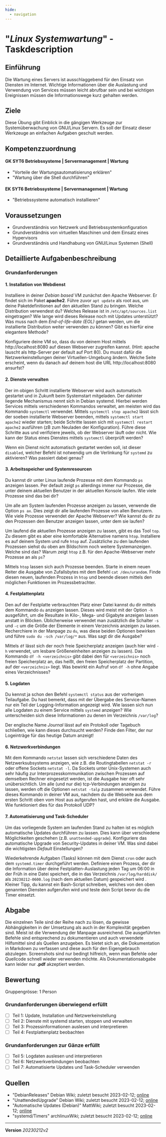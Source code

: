 ```yaml
---
hide:
  - navigation
---
```


# "*Linux Systemwartung*" - Taskdescription

## Einführung
Die Wartung eines Servers ist ausschlaggebend für den Einsatz von Diensten im Internet. Wichtige Informationen über die Auslastung und Verwendung von Services müssen leicht abrufbar sein und bei wichtigen Ereignissen müssen die Informationswege kurz gehalten werden.

## Ziele
Diese Übung gibt Einblick in die gängigen Werkzeuge zur Systemüberwachung von GNU/Linux Servern. Es soll der Einsatz dieser Werkzeuge an einfachen Aufgaben geschult werden.

## Kompetenzzuordnung
#### GK SYT6 Betriebssysteme | Servermanagement | Wartung
* "Vorteile der Wartungsautomatisierung erklären"
* "Wartung über die Shell durchführen"
#### EK SYT6 Betriebssysteme | Servermanagement | Wartung
* "Betriebssysteme automatisch installieren"

## Voraussetzungen
* Grundverständnis von Netzwerk und Betriebssystemkonfiguration
* Grundverständnis von virtuellen Maschinen und dem Einsatz eines Hypervisors
* Grundverständnis und Handhabung von GNU/Linux Systemen (Shell)


## Detaillierte Aufgabenbeschreibung

### Grundanforderungen
#### 1. Installation von Webdienst
Installiere in deiner *Debian based* VM zunächst den Apache Webserver. Er findet sich im Paket **apache2**. Führe zuvor `apt update` als root aus, um deine Paketdefinitionen auf den aktuellen Stand zu bringen. Welche Distribution verwendest du? Welches Release ist in `/etc/apt/sources.list` eingetragen? Wie lange wird dieses Release noch mit Updates unterstützt? Was muss nach dem *End-of-life-date (EOL)* getan werden, um die installierte Distribution weiter verwenden zu können? Gibt es hierfür eine elegantere Methode?

Konfiguriere deine VM so, dass du von deinem Host mittels http://localhost:8080 auf diesen Webserver  zugreifen kannst. (Hint: apache lauscht als http-Server per default auf Port 80). Du musst dafür die Netzwerkeinstellungen deiner Virtuellen-Umgebung ändern. Welche Seite erscheint, wenn du danach auf deinem host die URL http://localhost:8080 ansurfst?

#### 2. Dienste verwalten
Der im obigen Schritt installierte Webserver wird auch automatisch gestartet und in Zukunft beim Systemstart mitgeladen. Der dahinter liegende Mechanismus nennt sich in Debian systemd. Hierbei werden Services mittels verschiedenen Kommandos verwaltet, am meisten wird das Kommando `systemctl` verwendet. Mittels `systemctl stop apache2` lässt sich der soeben installierte Webserver beenden, mittels `systemctl start apache2` wieder starten; beide Schritte lassen sich mit `systemctl restart apache2` ausführen (zB zum Neuladen der Konfiguration). Führe diese Schritte aus und verifiziere jeweils, ob der Webserver läuft oder nicht. Wie kann der Status eines Dienstes mittels `systemctl` überprüft werden?

Wenn ein Dienst nicht automatisch gestartet werden soll, ist dieser `disabled`, welcher Befehl ist notwendig um die Verlinkung für `systemd` zu aktivieren? Was passiert dabei genau?

#### 3. Arbeitsspeicher und Systemresourcen
Du kannst dir unter Linux laufende Prozesse mit dem Kommando `ps` anzeigen lassen. Per default zeigt `ps` allerdings immer nur Prozesse, die unter deinem aktuellen Benutzer in der aktuellen Konsole laufen. Wie viele Prozesse sind das bei dir?

Um alle am System laufenden Prozesse anzeigen zu lassen, verwende die Option `ps ax`. Dies zeigt dir alle laufenden Prozesse von allen Benutzern. Wie viele Prozesse verwendet der Apache Webserver? Wie kannst du dir zu den Prozessen den Benutzer anzeigen lassen, unter dem sie laufen?

Um laufend die aktuellen Prozesse anzeigen zu lassen, gibt es das Tool `top`. Zu diesem gibt es aber eine komfortable Alternative namens `htop`. Installiere es auf deinem System und rufe `htop` auf. Zusätzliche zu den laufenden Prozessen siehst du oben am Bildschirm noch weitere Systemanzeigen. Welche sind das? Warum zeigt `htop` z.B. für den Apache-Webserver mehr Prozesse an als `ps`?

Mittels `htop` lassen sich auch Prozesse beenden. Starte in einem neuen Reiter die Ausgabe von Zufallsbytes mit dem Befehl `cat /dev/urandom`. Finde diesen neuen, laufenden Prozess in `htop` und beende diesen mittels den möglichen Funktionen im Prozessbetrachter.

#### 4. Festplattenplatz
Den auf der Festplatte verbrauchten Platz einer Datei kannst du dir mittels dem Kommando `du` anzeigen lassen. Dieses wird meist mit der Option `-h` ausgeführt, um die Resultate in Kilo-, Mega- und Gigabyte anzeigen lassen anstatt in Blöcken. Üblicherweise verwendet man zusätzlich die Schalter `-s` und `-c` um die Größe der Elemente in einem Verzeichnis anzeigen zu lassen. Recherchiere in der Manpage zu `du`, was diese beiden Optionen bewirken und führe `sudo du -sch /var/log/*` aus. Was sagt dir die Ausgabe?

Mittels `df` lässt sich der noch freie Speicherplatz anzeigen (auch hier wird `-h` verwendet, um lesbare Größeneinheiten anzeigen zu lassen). Das Kommando `df -h <verzeichnis>` gibt dabei den für `<verzeichnis>` noch freien Speicherplatz an, das heißt, den freien Speicherplatz der Partition, auf der `<verzeichnis>` liegt. Was bewirkt ein Aufruf von `df -h` ohne Angabe eines Verzeichnisses?

#### 5. Logdaten
Du kennst ja schon den Befehl `systemctl status` aus der vorherigen Teilaufgabe. Du hast bemerkt, dass mit der Übergabe des Service-Namen nur ein Teil der Logging-Information angezeigt wird. Wie lassen sich nun alle Logdaten zu einem Service mittels `systemd` anzeigen? Wie unterscheiden sich diese Informationen zu denen im Verzeichnis `/var/log`?

Der englische Name *Journal* lässt auf ein Protokoll oder Tagebuch schließen, wie kann dieses durchsucht werden? Finde den Filter, der nur Logeinträge für das heutige Datum anzeigt!

#### 6. Netzwerkverbindungen
Mit dem Kommando `netstat` lassen sich verschiedene Daten des Netzwerksubsystems anzeigen, wie z.B. die Routingtabellen `netstat -r` oder offene Sockets `netstat -l`. Da Sockets unter Unix-Systemen auch sehr häufig zur Interprozesskommunikation zwischen Prozessen auf demselben Rechner eingesetzt werden, ist die Ausgabe hier oft sehr unübersichtlich. Um alle (und nur die) tcp-Verbindungen anzeigen zu lassen, werden oft die Optionen `netstat -talp` zusammen verwendet. Führe dieses Kommando in deiner VM aus, nachdem du die Webseite aus dem ersten Schritt oben vom Host aus aufgerufen hast, und erkläre die Ausgabe. Wie funktioniert dies für das Protokoll UDP?

#### 7. Automatisierung und Task-Scheduler
Um das vorliegende System am laufenden Stand zu halten ist es möglich automatische Updates durchführen zu lassen. Dies kann über verschiedene Möglichkeiten geschehen (z.B. `unattended-upgrade`). Konfiguriere das automatische Upgrade von Security-Updates in deiner VM. Was sind dabei die wichtigsten *Default* Einstellungen?

Wiederkehrende Aufgaben (Tasks) können mit dem Dienst `cron` oder auch dem `systemd.timer` durchgeführt werden. Definiere einen Prozess, der dir die Information über deine Festplatten-Auslastung jeden Tag um 06:00 in der Früh in eine Datei speichert, die in das Verzeichnis `/var/log/harddisk/` als `20230212-0600.log` (nach dem aktuellen Datum) gespeichert wird . Kleiner Tipp, du kannst ein Bash-Script schreiben, welches von den oben genannten Diensten aufgerufen wird und teste dein Script bevor du die Timer einsetzt.

## Abgabe
Die einzelnen Teile sind der Reihe nach zu lösen, da gewisse Abhängigkeiten in der Umsetzung als auch in der Komplexität gegeben sind. Meist ist die Verwendung der Manpage ausreichend. Die ausgeführten Befehle sind entsprechend zu dokumentieren und auch verwendete Hilfsmittel sind als Quellen anzugeben. Es bietet sich an, die Dokumentation in Markdown zu verfassen und diese auch für den Eigengebrauch abzulegen. Screenshots sind nur bedingt hilfreich, wenn man Befehle oder Quellcode schnell wieder verwenden möchte. Als Dokumentationsabgabe kann leider nur **.pdf** akzeptiert werden.

## Bewertung
Gruppengrösse: 1 Person
### Grundanforderungen **überwiegend erfüllt**
- [ ] Teil 1: Update, Installation und Netzwerkeinstellung
- [ ] Teil 2: Dienste mit systemd starten, stoppen und verwalten
- [ ] Teil 3: Prozessinformationen auslesen und interpretieren
- [ ] Teil 4: Festplattenplatz beobachten
### Grundanforderungen **zur Gänze erfüllt**
- [ ] Teil 5: Logdaten auslesen und interpretieren
- [ ] Teil 6: Netzwerkverbindungen beobachten
- [ ] Teil 7: Automatisierte Updates und Task-Scheduler verwenden

## Quellen
* "DebianReleases" Debian Wiki; zuletzt besucht 2023-02-12; [online](https://wiki.debian.org/DebianReleases)
* "UnattendedUpgrade" Debian Wiki; zuletzt besucht 2023-02-12; [online](https://wiki.debian.org/UnattendedUpgrades)
* "Automatische Updates (Debian)" MattWiki; zuletzt besucht 2023-02-12; [online](https://otremba.net/wiki/Automatische_Updates_(Debian))
* "systemd/Timers" archlinuxWiki; zuletzt besucht 2023-02-12; [online](https://wiki.archlinux.org/title/systemd/Timers)

---
**Version** *20230212v2*
